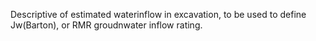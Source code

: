 Descriptive of estimated waterinflow in excavation, to be used to define Jw(Barton), or RMR groudnwater inflow rating.

